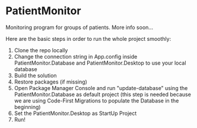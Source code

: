 # PatientMonitor
Monitoring program for groups of patients. More info soon...

Here are the basic steps in order to run the whole project smoothly:
1.	Clone the repo locally
2.	Change the connection string in App.config inside PatientMonitor.Database and PatientMonitor.Desktop to use your local database
3.	Build the solution
4.	Restore packages (if missing)
5.	Open Package Manager Console and run "update-database" using the PatientMonitor.Database as default project (this step is needed because we are using Code-First Migrations to populate the Database in the beginning)
6.	Set the PatientMonitor.Desktop as StartUp Project
7.	Run!
